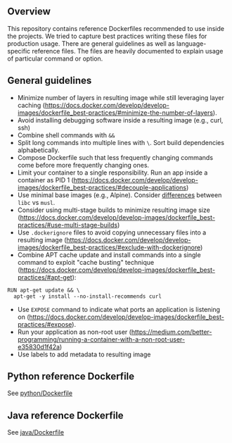 ## Overview
This repository contains reference Dockerfiles recommended to use inside the projects. We tried to capture best practices writing these files for production usage.
There are general guidelines as well as language-specific reference files. The files are heavily documented to explain usage of particular command or option.

## General guidelines
- Minimize number of layers in resulting image while still leveraging layer caching (https://docs.docker.com/develop/develop-images/dockerfile_best-practices/#minimize-the-number-of-layers).
- Avoid installing debugging software inside a resulting image (e.g., curl, ssh)
- Combine shell commands with `&&`
- Split long commands into multiple lines with `\`. Sort build dependencies alphabetically.
- Compose Dockerfile such that less frequently changing commands come before more frequently changing ones.
- Limit your container to a single responsibility. Run an app inside a container as PID 1 (https://docs.docker.com/develop/develop-images/dockerfile_best-practices/#decouple-applications)
- Use minimal base images (e.g., Alpine). Consider [differences](https://wiki.musl-libc.org/functional-differences-from-glibc.html) between `libc` vs `musl`.
- Consider using multi-stage builds to minimize resulting image size (https://docs.docker.com/develop/develop-images/dockerfile_best-practices/#use-multi-stage-builds)
- Use `.dockerignore` files to avoid copying unnecessary files into a resulting image (https://docs.docker.com/develop/develop-images/dockerfile_best-practices/#exclude-with-dockerignore)
- Combine APT cache update and install commands into a single command to exploit "cache busting" technique (https://docs.docker.com/develop/develop-images/dockerfile_best-practices/#apt-get):
```
RUN apt-get update && \
  apt-get -y install --no-install-recommends curl
```
- Use `EXPOSE` command to indicate what ports an application is listening on (https://docs.docker.com/develop/develop-images/dockerfile_best-practices/#expose).
- Run your application as non-root user (https://medium.com/better-programming/running-a-container-with-a-non-root-user-e35830d1f42a)
- Use labels to add metadata to resulting image

## Python reference Dockerfile
See [python/Dockerfile](python/Dockerfile)

## Java reference Dockerfile
See [java/Dockerfile](java/Dockerfile)
